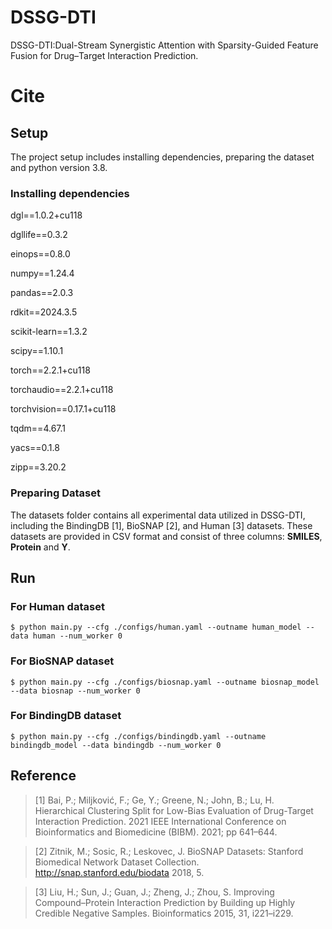 # DSSG-DTI
DSSG-DTI:Dual-Stream Synergistic Attention with Sparsity-Guided Feature Fusion for Drug–Target Interaction Prediction.

# Cite
## Setup
The project setup includes installing dependencies, preparing the dataset and python version 3.8.

### Installing dependencies
dgl==1.0.2+cu118 

dgllife==0.3.2

einops==0.8.0

numpy==1.24.4

pandas==2.0.3

rdkit==2024.3.5

scikit-learn==1.3.2

scipy==1.10.1

torch==2.2.1+cu118

torchaudio==2.2.1+cu118

torchvision==0.17.1+cu118

tqdm==4.67.1

yacs==0.1.8

zipp==3.20.2

### Preparing Dataset
The datasets folder contains all experimental data utilized in DSSG-DTI, including the BindingDB [1], BioSNAP [2], and Human [3] datasets. These datasets are provided in CSV format and consist of three columns: **SMILES**, **Protein** and **Y**.

## Run
### For Human dataset
`$ python main.py --cfg ./configs/human.yaml --outname human_model --data human --num_worker 0`
### For BioSNAP dataset
`$ python main.py --cfg ./configs/biosnap.yaml --outname biosnap_model --data biosnap --num_worker 0`
### For BindingDB dataset
`$ python main.py --cfg ./configs/bindingdb.yaml --outname bindingdb_model --data bindingdb --num_worker 0`

## Reference
>[1] Bai, P.; Miljković, F.; Ge, Y.; Greene, N.; John, B.; Lu, H. Hierarchical Clustering Split for Low-Bias Evaluation of Drug-Target Interaction Prediction. 2021 IEEE International Conference on Bioinformatics and Biomedicine (BIBM). 2021; pp 641–644.

>[2] Zitnik, M.; Sosic, R.; Leskovec, J. BioSNAP Datasets: Stanford Biomedical Network Dataset Collection. http://snap.stanford.edu/biodata 2018, 5.

>[3] Liu, H.; Sun, J.; Guan, J.; Zheng, J.; Zhou, S. Improving Compound–Protein Interaction Prediction by Building up Highly Credible Negative Samples. Bioinformatics 2015, 31, i221–i229.
